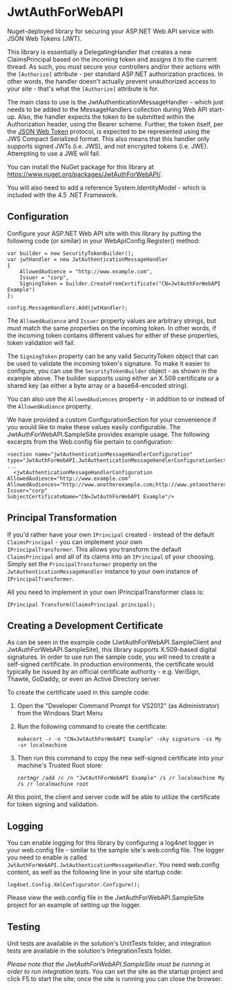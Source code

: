 JwtAuthForWebAPI
================

Nuget-deployed library for securing your ASP.NET Web API service with JSON Web Tokens (JWT).

This library is essentially a DelegatingHandler that creates a new ClaimsPrincipal based on the incoming token and assigns it to the current 
thread. As such, you *must* secure your controllers and/or their actions with the `[Authorize]` attribute - per standard ASP.NET authorization practices. In 
other words, the handler doesn't actually prevent unauthorized access to your site - that's what the `[Authorize]` attribute is for.

The main class to use is the JwtAuthenticationMessageHandler - which just needs to be added to the MessageHandlers collection during Web API start-up. Also,
the handler expects the token to be submitted within the Authorization header, using the Bearer scheme. Further, the token itself, per the 
[JSON Web Token](http://self-issued.info/docs/draft-ietf-oauth-json-web-token.html) protocol, is expected to be represented using the JWS Compact 
Serialized format. This also means that this handler only supports signed JWTs (i.e. JWS), and not encrypted tokens (i.e. JWE). Attempting to use
a JWE will fail.

You can install the NuGet package for this library at https://www.nuget.org/packages/JwtAuthForWebAPI/.

You will also need to add a reference System.IdentityModel - which is included with the 4.5 .NET Framework.


Configuration
-------------

Configure your ASP.NET Web API site with this library by putting the following code (or similar) in your WebApiConfig.Register() method:

    var builder = new SecurityTokenBuilder();
    var jwtHandler = new JwtAuthenticationMessageHandler
    {
        AllowedAudience = "http://www.example.com",
        Issuer = "corp",
        SigningToken = builder.CreateFromCertificate("CN=JwtAuthForWebAPI Example")
    };

    config.MessageHandlers.Add(jwtHandler);

The `AllowedAudience` and `Issuer` property values are arbitrary strings, but must match the same properties on the incoming token. In 
other words, if the incoming token contains different values for either of these properties, token validation will fail.

The `SigningToken` property can be any valid SecurityToken object that can be used to validate the incoming token's signature. To make it
easier to configure, you can use the `SecurityTokenBuilder` object - as shown in the example above. The builder supports using
either an X.509 certificate or a shared key (as either a byte array or a base64-encoded string).

You can also use the `AllowedAudiences` property - in addition to or instead of the `AllowedAudience` property.

We have provided a custom ConfigurationSection for your convenience if you would like to make these values easily configurable. The JwtAuthForWebAPI.SampleSite provides example usage. The following excerpts from the Web.config file pertain to configuration:

    <section name="jwtAuthenticationMessageHandlerConfiguration"
    type="JwtAuthForWebAPI.JwtAuthenticationMessageHandlerConfigurationSection"/>
    ...
      <jwtAuthenticationMessageHandlerConfiguration
    AllowedAudience="http://www.example.com"
    AllowedAudiences="http://www.anotherexample.com;http://www.yetanotherexample.com"
    Issuer="corp"
    SubjectCertificateName="CN=JwtAuthForWebAPI Example"/>


Principal Transformation
------------------------

If you'd rather have your own `IPrincipal` created - instead of the default `ClaimsPrincipal` - you can implement your own  
`IPrincipalTransformer`. This allows you transform the default `ClaimsPrincipal` and all of its claims into an `IPrincipal` of your
choosing. Simply set the `PrincipalTransformer` property on the `JwtAuthenticationMessageHandler` instance to your own instance 
of `IPrincipalTransformer`. 

All you need to implement in your own IPrincipalTransformer class is:

	IPrincipal Transform(ClaimsPrincipal principal);


Creating a Development Certificate
----------------------------------

As can be seen in the example code (JwtAuthForWebAPI.SampleClient and JwtAuthForWebAPI.SampleSite), this library supports X.509-based
digital signatures. In order to use run the sample code, you will need to create a self-signed certificate. In production environments, the
certificate would typically be issued by an official certificate authority - e.g. VeriSign, Thawte, GoDaddy, or even an Active Directory 
server. 

To create the certificate used in this sample code:

1. Open the "Developer Command Prompt for VS2012" (as Administrator) from the Windows Start Menu
1. Run the following command to create the certificate:

    `makecert -r -n "CN=JwtAuthForWebAPI Example" -sky signature -ss My -sr localmachine`

1. Then run this command to copy the new self-signed certificate into your machine's Trusted Root store:

    `certmgr /add /c /n "JwtAuthForWebAPI Example" /s /r localmachine My /s /r localmachine root`

At this point, the client and server code will be able to utilize the certificate for token signing and validation.


Logging
-------

You can enable logging for this library by configuring a log4net logger in your web.config file - similar to the sample site's
web.config file. The logger you need to enable is called `JwtAuthForWebAPI.JwtAuthenticationMessageHandler`. You need web.config 
content, as well as the following line in your site startup code:

    log4net.Config.XmlConfigurator.Configure();

Please view the web.config file in the JwtAuthForWebAPI.SampleSite project for an example of setting up the logger.

Testing
-------

Unit tests are available in the solution's UnitTests folder, and integration tests are available in the solution's IntegrationTests folder.

*Please note that the JwtAuthForWebAPI.SampleSite must be running in order to run integration tests.* You can set the site as the startup project and click F5 to start the site; once the site is running you can close the browser.